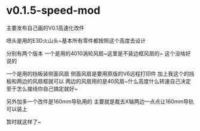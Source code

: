 # v0.1.5-speed-mod
主要发布自己画的V0.1高速化改件


喷头是用的E3D火山头~基本所有零件都按照这个高度去设计

分别有两个版本
一个是用的4010涡轮风扇~这里是不装边框风扇的~
这个没啥好说的

一个是用的挡板装侧面风扇
侧面风扇是要用原版的V6远程打印件
加上我这个的挡板和两边的风扇框就可以
两边的风扇用的是40风扇~什么高度什么转速自己决定
至于怎么接线你自己搞定就好~

另外加多一个改件是160mm导轨用的
主要就是裁去X轴两边一点点让160mm导轨可以装上

暂时就这样了~
